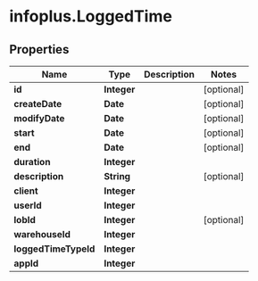 # infoplus.LoggedTime

## Properties
Name | Type | Description | Notes
------------ | ------------- | ------------- | -------------
**id** | **Integer** |  | [optional] 
**createDate** | **Date** |  | [optional] 
**modifyDate** | **Date** |  | [optional] 
**start** | **Date** |  | [optional] 
**end** | **Date** |  | [optional] 
**duration** | **Integer** |  | 
**description** | **String** |  | [optional] 
**client** | **Integer** |  | 
**userId** | **Integer** |  | 
**lobId** | **Integer** |  | [optional] 
**warehouseId** | **Integer** |  | 
**loggedTimeTypeId** | **Integer** |  | 
**appId** | **Integer** |  | 



